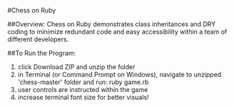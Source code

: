 #Chess on Ruby

##Overview:
Chess on Ruby demonstrates class inheritances and DRY coding
to minimize redundant code and easy accessibility within a
team of different developers.

##To Run the Program:
1) click Download ZIP and unzip the folder
2) in Terminal (or Command Prompt on Windows),
  navigate to unzipped 'chess-master' folder and run:
  ruby game.rb
3) user controls are instructed within the game
4) increase terminal font size for better visuals!
